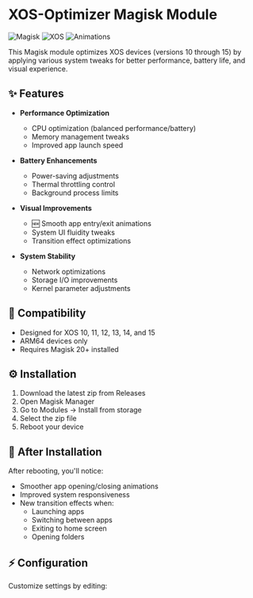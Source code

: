# XOS-Optimizer Magisk Module

![Magisk](https://img.shields.io/badge/Magisk-20%2B-brightgreen)
![XOS](https://img.shields.io/badge/XOS-10--15-blue)
![Animations](https://img.shields.io/badge/Feature-App_Animations-orange)

This Magisk module optimizes XOS devices (versions 10 through 15) by applying various system tweaks for better performance, battery life, and visual experience.

## ✨ Features
- **Performance Optimization**
  - CPU optimization (balanced performance/battery)
  - Memory management tweaks
  - Improved app launch speed
  
- **Battery Enhancements**
  - Power-saving adjustments
  - Thermal throttling control
  - Background process limits

- **Visual Improvements**
  - 🆕 Smooth app entry/exit animations
  - System UI fluidity tweaks
  - Transition effect optimizations

- **System Stability**
  - Network optimizations
  - Storage I/O improvements
  - Kernel parameter adjustments

## 📱 Compatibility
- Designed for XOS 10, 11, 12, 13, 14, and 15
- ARM64 devices only
- Requires Magisk 20+ installed

## ⚙️ Installation
1. Download the latest zip from Releases
2. Open Magisk Manager
3. Go to Modules → Install from storage
4. Select the zip file
5. Reboot your device

## 🌟 After Installation
After rebooting, you'll notice:
- Smoother app opening/closing animations
- Improved system responsiveness
- New transition effects when:
  - Launching apps
  - Switching between apps
  - Exiting to home screen
  - Opening folders

## ⚡ Configuration
Customize settings by editing:
